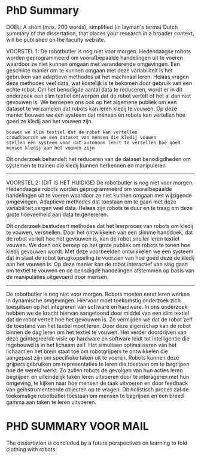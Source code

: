 # PhD Summary

DOEL:
A short (max. 200 words), simplified (in layman's terms) Dutch summary of the dissertation, that places your research in a broader context, will be published on the faculty website.

VOORSTEL 1:
De robotbutler is nog niet voor morgen. Hedendaagse robots worden geprogrammeerd om voorafbepaalde handelingen uit te voeren waardoor ze niet kunnen omgaan met veranderende omgevingen. Een geschikte manier om te kunnen omgaan met deze variabiliteit is het gebruiken van adaptieve methodes uit het machinaal leren. Helaas vragen deze methodes veel data, wat kostelijk is te bekomen door gebruik van een echte robot. Om het benodigde aantal data te reduceren, wordt er in dit onderzoek een slim textiel ontworpen dat de robot vertelt of het al dan niet gevouwen is. We beroepen ons ook op het algemene publiek om een dataset te verzamelen dat robots kan leren kledij te vouwen. Op deze manier bouwen we een systeem dat mensen en robots kan vertellen hoe goed ze kledij aan het vouwen zijn. 

    bouwen we slim textiel dat de robot kan vertellen 
    crowdsourcen we een dataset van mensen die kledij vouwen
    stellen een systeem voor dat autonoom leert te vertellen hoe goed mensen kledij aan het vouwen zijn


Dit onderzoek behandelt het reduceren van de dataset benodigdheden om systemen te trainen die kledij kunnen herkennen en manipuleren


---------------------

VOORSTEL 2: (DIT IS HET HUIDIGE)
De robotbutler is nog niet voor morgen. Hedendaagse robots worden geprogrammeerd om voorafbepaalde handelingen uit te voeren waardoor ze niet kunnen omgaan met wijzigende omgevingen. Adaptieve methodes dat toestaan om te gaan met deze variabiliteit vergen veel data. Helaas zijn robots te duur en te traag om deze grote hoeveelheid aan data te genereren.  

Dit onderzoek bestudeert methodes dat het leerproces van robots om kledij te vouwen, versnellen. Door het ontwikkelen van een slimme handdoek, dat de robot vertelt hoe het gevouwen is, kan de robot sneller leren textiel vouwen. We doen ook beroep op het grote publiek om robots te tonen hoe kledij gevouwen wordt. Met deze voorbeelden ontwikkelen we een systeem dat in staat de robot terugkoppeling te voorzien van hoe goed deze de kledij aan het vouwen is. Op deze manier kan de robot interactief van slag gaan om textiel te vouwen en de benodigde handelingen afstemmen op basis van de manipulaties uitgevoerd door mensen.  

---------------------
De robotbutler is nog niet voor morgen. Robots moeten eerst leren werken in dynamische omgevingen. Hiervoor moet toekomstig onderzoek zich toespitsen op het integreren van software en hardware. In ons onderzoek hebben we de kracht hiervan aangetoond door middel van een slim textiel dat de robot vertelt hoe het gevouwen is. Zo vermijden we dat de robot zelf de toestand van het textiel moet leren. Door deze eigenschap kan de robot binnen de dag leren om het textiel te vouwen.
Het verder doordrijven van deze geïntegreerde visie op hardware en software leidt tot intelligentie die ingebouwd is in het lichaam zelf. Het simultaan optimaliseren van het lichaam en het brein staat toe om robotgrijpers te ontwikkelen die aangepast zijn om specifieke taken uit te voeren. Robots kunnen deze grijpers gebruiken om representaties te leren die toestaan om te begrijpen hoe de wereld werkt. Zo zullen robots de gevolgen van hun acties leren begrijpen en uiteindelijk taken leren uitvoeren door te interageren met hun omgeving, te kijken naar hoe mensen de taak uitvoeren en door feedback van geïnstrumenteerde objecten op te vragen. 
Dit holistisch proces zal de toekomstige robotbutler toestaan om mensen te begrijpen en een breed gamma aan taken te leren uitvoeren. 

# PHD SUMMARY VOOR MAIL

The dissertation is concluded by a future perspectives on learning to fold clothing with robots. 